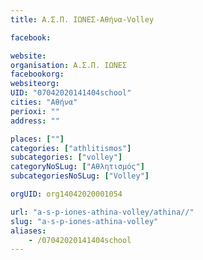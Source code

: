 ```yaml
---
title: Α.Σ.Π. ΙΩΝΕΣ-Αθήνα-Volley

facebook:

website:
organisation: Α.Σ.Π. ΙΩΝΕΣ
facebookorg:
websiteorg:
UID: "07042020141404school"
cities: "Αθήνα"
perioxi: ""
address: ""

places: [""]
categories: ["athlitismos"]
subcategories: ["volley"]
categoryNoSLug: ["Αθλητισμός"]
subcategoriesNoSLug: ["Volley"]

orgUID: org14042020001054

url: "a-s-p-iones-athina-volley/athina//"
slug: "a-s-p-iones-athina-volley"
aliases:
    - /07042020141404school
---
```





